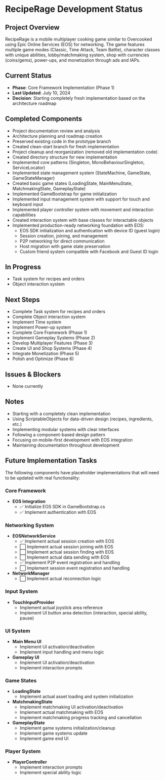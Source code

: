 # RecipeRage Development Status

## Project Overview
RecipeRage is a mobile multiplayer cooking game similar to Overcooked using Epic Online Services (EOS) for networking. The game features multiple game modes (Classic, Time Attack, Team Battle), character classes with unique abilities, lobby/matchmaking system, shop with currencies (coins/gems), power-ups, and monetization through ads and IAPs.

## Current Status
- **Phase**: Core Framework Implementation (Phase 1)
- **Last Updated**: July 10, 2024
- **Decision**: Starting completely fresh implementation based on the architecture roadmap

## Completed Components
- Project documentation review and analysis
- Architecture planning and roadmap creation
- Preserved existing code in the prototype branch
- Created clean-start branch for fresh implementation
- Project cleanup and reorganization (removed old implementation code)
- Created directory structure for new implementation
- Implemented core patterns (Singleton, MonoBehaviourSingleton, ServiceLocator)
- Implemented state management system (StateMachine, GameState, GameStateManager)
- Created basic game states (LoadingState, MainMenuState, MatchmakingState, GameplayState)
- Implemented GameBootstrap for game initialization
- Implemented input management system with support for touch and keyboard input
- Implemented player controller system with movement and interaction capabilities
- Created interaction system with base classes for interactable objects
- Implemented production-ready networking foundation with EOS:
  - EOS SDK initialization and authentication with device ID (guest login)
  - Session creation, joining, and management
  - P2P networking for direct communication
  - Host migration with game state preservation
  - Custom friend system compatible with Facebook and Guest ID login

## In Progress
- Task system for recipes and orders
- Object interaction system

## Next Steps
- Complete Task system for recipes and orders
- Complete Object interaction system
- Implement Time system
- Implement Power-up system
- Complete Core Framework (Phase 1)
- Implement Gameplay Systems (Phase 2)
- Develop Multiplayer Features (Phase 3)
- Create UI and Shop Systems (Phase 4)
- Integrate Monetization (Phase 5)
- Polish and Optimize (Phase 6)

## Issues & Blockers
- None currently

## Notes
- Starting with a completely clean implementation
- Using ScriptableObjects for data-driven design (recipes, ingredients, etc.)
- Implementing modular systems with clear interfaces
- Following a component-based design pattern
- Focusing on mobile-first development with EOS integration
- Maintaining documentation throughout development

## Future Implementation Tasks
The following components have placeholder implementations that will need to be updated with real functionality:

### Core Framework
- **EOS Integration**
  - ✅ Initialize EOS SDK in GameBootstrap.cs
  - ✅ Implement authentication with EOS

### Networking System
- **EOSNetworkService**
  - ✅ Implement actual session creation with EOS
  - ⬜ Implement actual session joining with EOS
  - ⬜ Implement actual session finding with EOS
  - ⬜ Implement actual data sending with EOS
  - ✅ Implement P2P event registration and handling
  - ⬜ Implement session event registration and handling
- **NetworkManager**
  - ⬜ Implement actual reconnection logic

### Input System
- **TouchInputProvider**
  - Implement actual joystick area reference
  - Implement UI button area detection (interaction, special ability, pause)

### UI System
- **Main Menu UI**
  - Implement UI activation/deactivation
  - Implement input handling and menu logic
- **Gameplay UI**
  - Implement UI activation/deactivation
  - Implement interaction prompts

### Game States
- **LoadingState**
  - Implement actual asset loading and system initialization
- **MatchmakingState**
  - Implement matchmaking UI activation/deactivation
  - Implement actual matchmaking with EOS
  - Implement matchmaking progress tracking and cancellation
- **GameplayState**
  - Implement game systems initialization/cleanup
  - Implement game systems update
  - Implement game end UI

### Player System
- **PlayerController**
  - Implement interaction prompts
  - Implement special ability logic
